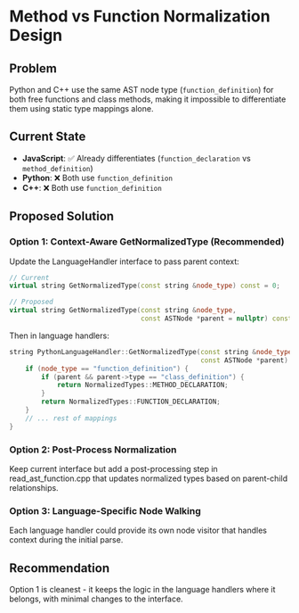 # Method vs Function Normalization Design

## Problem
Python and C++ use the same AST node type (`function_definition`) for both free functions and class methods, making it impossible to differentiate them using static type mappings alone.

## Current State
- **JavaScript**: ✅ Already differentiates (`function_declaration` vs `method_definition`)
- **Python**: ❌ Both use `function_definition`
- **C++**: ❌ Both use `function_definition`

## Proposed Solution

### Option 1: Context-Aware GetNormalizedType (Recommended)
Update the LanguageHandler interface to pass parent context:

```cpp
// Current
virtual string GetNormalizedType(const string &node_type) const = 0;

// Proposed
virtual string GetNormalizedType(const string &node_type, 
                                 const ASTNode *parent = nullptr) const = 0;
```

Then in language handlers:
```cpp
string PythonLanguageHandler::GetNormalizedType(const string &node_type, 
                                                const ASTNode *parent) const {
    if (node_type == "function_definition") {
        if (parent && parent->type == "class_definition") {
            return NormalizedTypes::METHOD_DECLARATION;
        }
        return NormalizedTypes::FUNCTION_DECLARATION;
    }
    // ... rest of mappings
}
```

### Option 2: Post-Process Normalization
Keep current interface but add a post-processing step in read_ast_function.cpp that updates normalized types based on parent-child relationships.

### Option 3: Language-Specific Node Walking
Each language handler could provide its own node visitor that handles context during the initial parse.

## Recommendation
Option 1 is cleanest - it keeps the logic in the language handlers where it belongs, with minimal changes to the interface.
